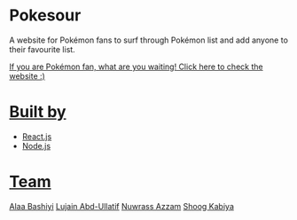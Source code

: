 # Pokesour
A website for Pokémon fans to surf through Pokémon list and add anyone to their favourite list. 
<p><a href="https://friendly-poincare-a338fe.netlify.app">If you are Pokémon fan, what are you waiting! Click here to check the website :)</p>


# Built by
- React.js
- Node.js

# Team

[Alaa Bashiyi](https://github.com/alaabashiyi)
[Lujain Abd-Ullatif](https://github.com/Lujain-AbdUllatif)
[Nuwrass Azzam](https://github.com/nuwrss)
[Shoog Kabiya](https://github.com/shoogkabiya)

